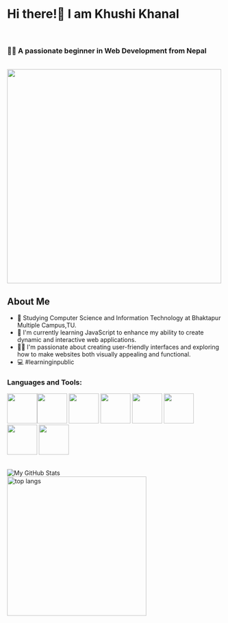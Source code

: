 <h1>Hi there!👋 I am Khushi Khanal</h1>

<br>
<h3> 🙇‍♀️ A passionate beginner in Web Development from Nepal</h3>
<br>
<img src="https://github.com/Anmol-Baranwal/Cool-GIFs-For-GitHub/assets/74038190/f5d2d866-d25c-4873-8d82-425d2c62fc2e" width="500">
<br>
<h2>About Me</h2>
<div>
  
- 🏫 Studying Computer Science and Information Technology at Bhaktapur Multiple Campus,TU.<br>
- 🌱  I'm currently learning JavaScript to enhance my ability to create dynamic and interactive web applications.<br>
-  🏃‍♀️ I'm passionate about creating user-friendly interfaces and exploring how to make websites both visually appealing and functional. <br>
-  💻 #learninginpublic
  
</div>

### Languages and Tools:

<img width="70px" src="https://img.icons8.com/?size=100&id=0OQR1FYCuA9f&format=png&color=000000"><img width="70px" src="https://img.icons8.com/?size=100&id=20909&format=png&color=000000">
<img width="70px" src="https://img.icons8.com/?size=100&id=21278&format=png&color=000000">
<img width="70px" src="https://img.icons8.com/?size=100&id=40669&format=png&color=000000">
<img width="70px" src="https://img.icons8.com/?size=100&id=40670&format=png&color=000000">
<img width="70px" src="https://img.icons8.com/?size=100&id=108784&format=png&color=000000">
<img width="70px" src="https://img.icons8.com/?size=100&id=20906&format=png&color=000000">
<img width="70px" src="https://img.icons8.com/?size=100&id=3tC9EQumUAuq&format=png&color=000000">

<br> 
 <img align="left" alt="My GitHub Stats" src="https://github-readme-stats.vercel.app/api?username=KhushiKhanal4&show_icons=true&hide_border=true" />
<br>
 <img width=325 align="left" src="https://github-readme-stats-salesp07.vercel.app/api/top-langs/?username=KhushiKhanal4&hide=langs_count=8&layout=compact&theme=react&border_radius=10&size_weight=0.5&count_weight=0.5&exclude_repo=github-readme-stats" alt="top langs" />
